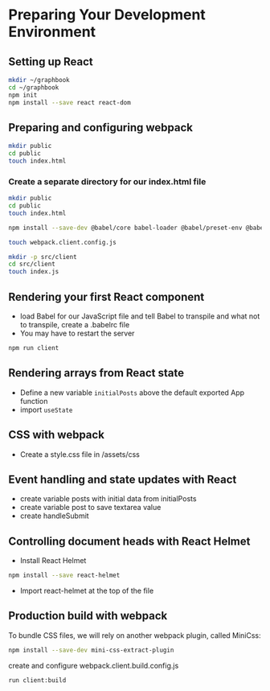 
# Preparing Your Development Environment

## Setting up React

```sh
mkdir ~/graphbook
cd ~/graphbook
npm init
npm install --save react react-dom
```

## Preparing and configuring webpack

```sh
mkdir public
cd public
touch index.html
```

### Create a separate directory for our index.html file

```sh
mkdir public
cd public
touch index.html
```

```sh
npm install --save-dev @babel/core babel-loader @babel/preset-env @babel/preset-react clean-webpack-plugin css-loader file-loader html-webpack-plugin style-loader url-loader webpack webpack-cli webpack-dev-server
```

```sh
touch webpack.client.config.js
```

```sh
mkdir -p src/client
cd src/client
touch index.js
```

## Rendering your first React component

- load Babel for our JavaScript file and tell Babel to transpile and what not to transpile, create a .babelrc file
- You may have to restart the server
  
```sh
npm run client
```

## Rendering arrays from React state
- Define a new variable ```initialPosts``` above the default exported App function
- import ```useState```

## CSS with webpack
- Create a style.css file in /assets/css

## Event handling and state updates with React
- create variable posts with initial data from initialPosts
- create variable post to save textarea value
- create handleSubmit

## Controlling document heads with React Helmet

- Install React Helmet
  
```sh
npm install --save react-helmet
```

- Import react-helmet at the top of the file

## Production build with webpack

To bundle CSS files, we will rely on another webpack plugin, called MiniCss:
```sh
npm install --save-dev mini-css-extract-plugin
```

create and configure webpack.client.build.config.js

```sh
run client:build
```
